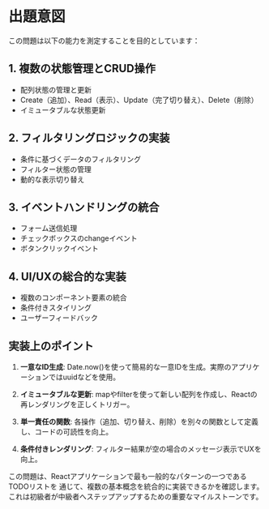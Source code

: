 # 出題意図

この問題は以下の能力を測定することを目的としています：

## 1. 複数の状態管理とCRUD操作
- 配列状態の管理と更新
- Create（追加）、Read（表示）、Update（完了切り替え）、Delete（削除）
- イミュータブルな状態更新

## 2. フィルタリングロジックの実装
- 条件に基づくデータのフィルタリング
- フィルター状態の管理
- 動的な表示切り替え

## 3. イベントハンドリングの統合
- フォーム送信処理
- チェックボックスのchangeイベント
- ボタンクリックイベント

## 4. UI/UXの総合的な実装
- 複数のコンポーネント要素の統合
- 条件付きスタイリング
- ユーザーフィードバック

## 実装上のポイント

1. **一意なID生成**: Date.now()を使って簡易的な一意IDを生成。実際のアプリケーションではuuidなどを使用。

2. **イミュータブルな更新**: mapやfilterを使って新しい配列を作成し、Reactの再レンダリングを正しくトリガー。

3. **単一責任の関数**: 各操作（追加、切り替え、削除）を別々の関数として定義し、コードの可読性を向上。

4. **条件付きレンダリング**: フィルター結果が空の場合のメッセージ表示でUXを向上。

この問題は、Reactアプリケーションで最も一般的なパターンの一つであるTODOリストを
通じて、複数の基本概念を統合的に実装できるかを確認します。
これは初級者が中級者へステップアップするための重要なマイルストーンです。